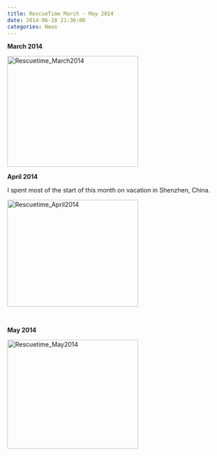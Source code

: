 ```yaml
---
title: RescueTime March - May 2014 
date: 2014-06-18 21:36:00
categories: News
---
```

<strong>March 2014</strong>

<a href="/public/uploads/2014/06/Rescuetime_March2014.png"><img class="alignnone size-medium wp-image-3971" src="/public/uploads/2014/06/Rescuetime_March2014-300x254.png" alt="Rescuetime_March2014" width="300" height="254" /></a>

<strong>April 2014 </strong>

I spent most of the start of this month on vacation in Shenzhen, China.

<a href="/public/uploads/2014/06/Rescuetime_April2014.png"><img class="alignnone size-medium wp-image-3970" src="/public/uploads/2014/06/Rescuetime_April2014-300x245.png" alt="Rescuetime_April2014" width="300" height="245" /></a>

&nbsp;

<strong>May 2014</strong>

<a href="/public/uploads/2014/06/Rescuetime_May2014.png"><img class="alignnone size-medium wp-image-3972" src="/public/uploads/2014/06/Rescuetime_May2014-300x250.png" alt="Rescuetime_May2014" width="300" height="250" /></a>
